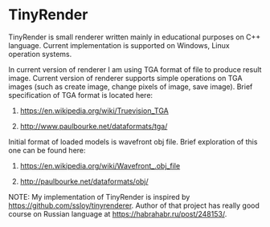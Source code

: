# TinyRender
TinyRender is  small renderer written mainly in educational purposes on C++ language. Current implementation is supported 
on Windows, Linux operation systems.

In current version of renderer I am using TGA format of file to produce result image.
Current version of renderer supports simple operations on TGA images (such as create image, change pixels of image, save image).
Brief specification of TGA format is located here: 

1) https://en.wikipedia.org/wiki/Truevision_TGA

2) http://www.paulbourke.net/dataformats/tga/

Initial format of loaded models is wavefront obj file. Brief exploration of this one can be found here:

1) https://en.wikipedia.org/wiki/Wavefront_.obj_file

2) http://paulbourke.net/dataformats/obj/

NOTE: My implementation of TinyRender is inspired by https://github.com/ssloy/tinyrenderer.
Author of that project has really good course on Russian language at https://habrahabr.ru/post/248153/.
	  
